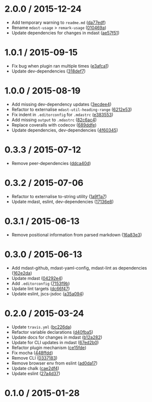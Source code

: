 <!--mdast setext-->

<!--lint disable no-multiple-toplevel-headings-->

2.0.0 / 2015-12-24
==================

*   Add temporary warning to `readme.md` ([da77edf](https://github.com/wooorm/remark-usage/commit/da77edf))
*   Rename `mdast-usage` > `remark-usage` ([010469a](https://github.com/wooorm/remark-usage/commit/010469a))
*   Update dependencies for changes in mdast ([ae57f51](https://github.com/wooorm/remark-usage/commit/ae57f51))

1.0.1 / 2015-09-15
==================

*   Fix bug when plugin ran multiple times ([e3afca1](https://github.com/wooorm/remark-usage/commit/e3afca1))
*   Update dev-dependencies ([318def7](https://github.com/wooorm/remark-usage/commit/318def7))

1.0.0 / 2015-08-19
==================

*   Add missing dev-dependency updates ([3ecdee4](https://github.com/wooorm/remark-usage/commit/3ecdee4))
*   Refactor to externalise `mdast-util-heading-range` ([6212e53](https://github.com/wooorm/remark-usage/commit/6212e53))
*   Fix indent in `.editorconfig` for `.mdastrc` ([e383553](https://github.com/wooorm/remark-usage/commit/e383553))
*   Add missing `output` to `.mdastrc` ([82c6ac4](https://github.com/wooorm/remark-usage/commit/82c6ac4))
*   Replace coveralls with codecov ([689ddfe](https://github.com/wooorm/remark-usage/commit/689ddfe))
*   Update dependencies, dev-dependencies ([4f60345](https://github.com/wooorm/remark-usage/commit/4f60345))

0.3.3 / 2015-07-12
==================

*   Remove peer-dependencies ([ddca40d](https://github.com/wooorm/remark-usage/commit/ddca40d))

0.3.2 / 2015-07-06
==================

*   Refactor to externalise to-string utility ([1a9f1a7](https://github.com/wooorm/remark-usage/commit/1a9f1a7))
*   Update mdast, eslint, dev-dependencies ([17136e8](https://github.com/wooorm/remark-usage/commit/17136e8))

0.3.1 / 2015-06-13
==================

*   Remove positional information from parsed markdown ([16a83e3](https://github.com/wooorm/remark-usage/commit/16a83e3))

0.3.0 / 2015-06-13
==================

*   Add mdast-github, mdast-yaml-config, mdast-lint as dependencies ([162e2da](https://github.com/wooorm/remark-usage/commit/162e2da))
*   Update mdast ([04292e4](https://github.com/wooorm/remark-usage/commit/04292e4))
*   Add `.editorconfig` ([7153f9b](https://github.com/wooorm/remark-usage/commit/7153f9b))
*   Update lint targets ([dc66f47](https://github.com/wooorm/remark-usage/commit/dc66f47))
*   Update eslint, jscs-jsdoc ([a35a094](https://github.com/wooorm/remark-usage/commit/a35a094))

0.2.0 / 2015-03-24
==================

*   Update `travis.yml` ([bc226da](https://github.com/wooorm/remark-usage/commit/bc226da))
*   Refactor variable declarations ([d40fba5](https://github.com/wooorm/remark-usage/commit/d40fba5))
*   Update docs for changes in mdast ([b12a282](https://github.com/wooorm/remark-usage/commit/b12a282))
*   Update for CLI updates in mdast ([67ed2b0](https://github.com/wooorm/remark-usage/commit/67ed2b0))
*   Refactor plugin mechanism ([ce15fde](https://github.com/wooorm/remark-usage/commit/ce15fde))
*   Fix mocha ([448ffdd](https://github.com/wooorm/remark-usage/commit/448ffdd))
*   Remove CLI ([0337183](https://github.com/wooorm/remark-usage/commit/0337183))
*   Remove browser env from eslint ([ad0da17](https://github.com/wooorm/remark-usage/commit/ad0da17))
*   Update chalk ([cae2df4](https://github.com/wooorm/remark-usage/commit/cae2df4))
*   Update eslint ([27a4d37](https://github.com/wooorm/remark-usage/commit/27a4d37))

0.1.0 / 2015-01-28
==================

